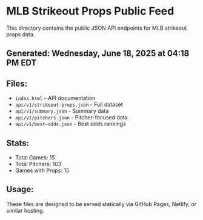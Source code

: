# MLB Strikeout Props Public Feed

This directory contains the public JSON API endpoints for MLB strikeout props data.

## Generated: Wednesday, June 18, 2025 at 04:18 PM EDT

## Files:
- `index.html` - API documentation
- `api/v1/strikeout-props.json` - Full dataset
- `api/v1/summary.json` - Summary data
- `api/v1/pitchers.json` - Pitcher-focused data  
- `api/v1/best-odds.json` - Best odds rankings

## Stats:
- Total Games: 15
- Total Pitchers: 103
- Games with Props: 15

## Usage:
These files are designed to be served statically via GitHub Pages, Netlify, or similar hosting.
